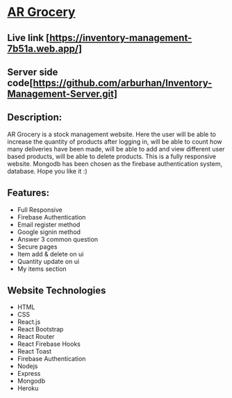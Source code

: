 # [AR Grocery](https://inventory-management-7b51a.web.app/)

## Live link [https://inventory-management-7b51a.web.app/]
## Server side code[https://github.com/arburhan/Inventory-Management-Server.git]


## Description:  
AR Grocery is a stock management website. Here the user will be able to increase the quantity of products after logging in, will be able to count how many deliveries have been made, will be able to add and view different user based products, will be able to delete products. This is a fully responsive website. Mongodb has been chosen as the firebase authentication system, database. Hope you like it :)

## Features:
- Full Responsive
- Firebase Authentication 
- Email register method
- Google signin method
- Answer 3 common question 
- Secure pages
- Item add & delete on ui
- Quantity update on ui
- My items section

## Website Technologies
- HTML
- CSS
- React.js
- React Bootstrap
- React Router
- React Firebase Hooks
- React Toast
- Firebase Authentication
- Nodejs
- Express
- Mongodb
- Heroku

